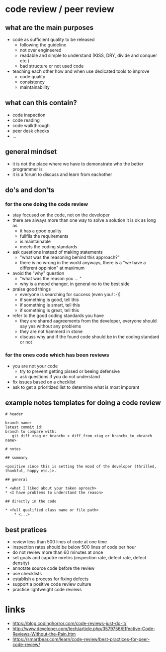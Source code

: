 # code review / peer review

## what are the main purposes

* code as sufficient quality to be released
    * following the guideline
    * not over engineered
    * readable and simple to understand (KISS, DRY, divide and conquer etc.)
    * bad structure or not used code
* teaching each other how and when use dedicated tools to improve
    * code quality
    * consistency
    * maintainability

## what can this contain?

* code inspection
* code reading
* code walkthrough
* peer desk checks
* ...

## general mindset

* it is not the place where we have to demonstrate who the better programmer is
* it is a forum to discuss and learn from eachother

## do's and don'ts

### for the one doing the code review

* stay focused on the code, not on the developer
* there are always more than one way to solve a solution it is ok as long as
    * it has a good quality
    * fullfils the requirements
    * is maintainable
    * meets the coding standards
* ask questions instead of making statements
    * "what was the reasoning behind this approach?"
    * there is no wrong in the world anyways, there is a "we have a different oppinion" at maximum
* avoid the "why" question
    * "what was the reason you ... "
    * why is a mood changer, in general no to the best side
* praise good things
    * everyone is searching for success (even you! :-))
    * if something is good, tell this
    * if something is smart, tell this
    * if something is great, tell this
* refer to the good coding standards you have
    * they are shared aagreements from the developer, everyone should say yes without any problems
    * they are not hammerd in stone
    * discuss why and if the found code should be in the coding standard or not

### for the ones code which has been reviews

* you are not your code
    * try to prevent getting pissed or beeing defensive
    * ask questions if you do not understand
* fix issues based on a checklist
* ask to get a prioritized list to determine what is most imporant

## example notes templates for doing a code review

```
# header

branch name:
latest commit id:
branch to compare with:
   git diff <tag or branch> > diff_from_<tag or branch>_to_<branch name>

# notes

## summary

<positive since this is setting the mood of the developer (thrilled, thankful, happy etc.)>.

## general

* <what I liked about your taken aproach>
* <I have problems to understand the reason>

## directly in the code

* <full qualified class name or file path>
    * <...>

```

## best pratices

* review less than 500 lines of code at one time
* inspection rates should be below 500 lines of code per hour
* do not review more than 60 minutes at once
* set goals and caputre mretirs (inspection rate, defect rate, defect density)
* annotate source code before the review
* use checklists
* establish a process for fixing defects
* support a positive code review culture
* practice lightweight code reviews

# links

* https://blog.codinghorror.com/code-reviews-just-do-it/
* http://www.developer.com/tech/article.php/3579756/Effective-Code-Reviews-Without-the-Pain.htm
* https://smartbear.com/learn/code-review/best-practices-for-peer-code-review/
